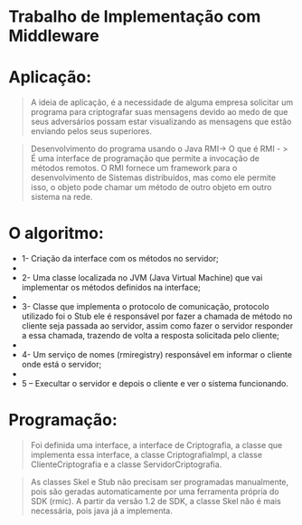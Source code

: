# Trabalho de Implementação com Middleware

# Aplicação:

>  A ideia de aplicação, é a necessidade de alguma empresa solicitar um programa para criptografar suas mensagens devido ao medo de que seus adversários possam estar visualizando as mensagens que estão enviando pelos seus superiores. 

>  Desenvolvimento do programa usando o Java RMI-> O que é RMI - > É uma interface de programação que permite a invocação de métodos remotos. O RMI fornece um framework para o desenvolvimento de Sistemas distribuídos, mas como ele permite isso, o objeto pode chamar um método de outro objeto em outro sistema na rede. 

# O algoritmo: 

* 1- Criação da interface com os métodos no servidor;
* 
* 2- Uma classe localizada no JVM (Java Virtual Machine) que vai implementar os métodos definidos na interface;
* 
* 3- Classe que implementa o protocolo de comunicação, protocolo utilizado foi o Stub ele é responsável por fazer a chamada de método no cliente seja passada ao servidor, assim como fazer o servidor responder a essa chamada, trazendo de volta a resposta solicitada pelo cliente;
* 
* 4- Um serviço de nomes (rmiregistry) responsável em informar o cliente onde está o servidor;
* 
* 5 – Execultar o servidor e depois o cliente e ver o sistema funcionando. 

# Programação: 

>  Foi definida uma interface, a interface de Criptografia, a classe que implementa essa interface, a classe CriptografiaImpl, a classe ClienteCriptografia e a classe ServidorCriptografia.
  
>  As classes Skel e Stub não precisam ser programadas manualmente, pois são geradas automaticamente por uma ferramenta própria do SDK (rmic). A partir da versão 1.2 de SDK, a classe Skel não é mais necessária, pois java já a implementa.
